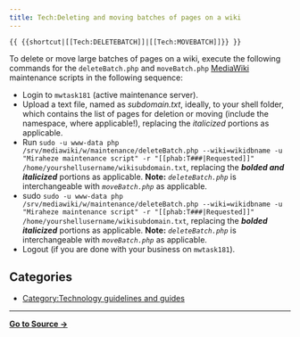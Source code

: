```yaml
---
title: Tech:Deleting and moving batches of pages on a wiki
---
```


`{{ {{shortcut|[[Tech:DELETEBATCH]]|[[Tech:MOVEBATCH]]}} }}`

To delete or move large batches of pages on a wiki, execute the following commands for the `deleteBatch.php` and `moveBatch.php` [MediaWiki](https://meta.miraheze.org/wiki/MediaWiki) maintenance scripts in the following sequence:

* Login to `mwtask181` (active maintenance server).
* Upload a text file, named as *subdomain.txt*, ideally, to your shell folder, which contains the list of pages for deletion or moving (include the namespace, where applicable!), replacing the *italicized* portions as applicable.
* Run `sudo -u www-data php /srv/mediawiki/w/maintenance/deleteBatch.php --wiki=wikidbname -u "Miraheze maintenance script" -r "[[phab:T###|Requested]]" /home/yourshellusername/wikisubdomain.txt`, replacing the ***bolded and italicized*** portions as applicable. **Note:** *`deleteBatch.php`* is interchangeable with *`moveBatch.php`* as applicable.
* sudo `sudo -u www-data php /srv/mediawiki/w/maintenance/deleteBatch.php --wiki=wikidbname -u "Miraheze maintenance script" -r "[[phab:T###|Requested]]" /home/yourshellusername/wikisubdomain.txt`, replacing the ***bolded italicized*** portions as applicable. **Note:** *`deleteBatch.php`* is interchangeable with *`moveBatch.php`* as applicable.
* Logout (if you are done with your business on `mwtask181`).

## Categories

* [Category:Technology guidelines and guides](https://meta.miraheze.org/wiki/Category:Technology_guidelines_and_guides)



----
**[Go to Source &rarr;](https://meta.miraheze.org/wiki/Tech:Deleting_and_moving_batches_of_pages_on_a_wiki)**